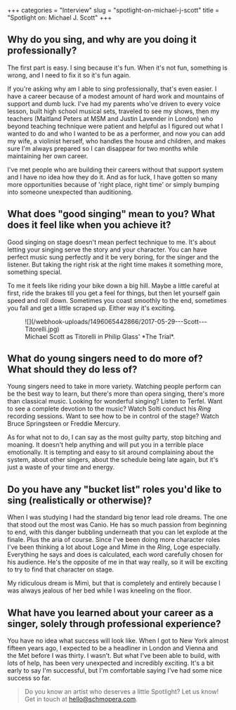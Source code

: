 +++
categories = "Interview"
slug = "spotlight-on-michael-j-scott"
title = "Spotlight on: Michael J. Scott"
+++

## Why do you sing, and why are you doing it professionally?

The first part is easy. I sing because it's fun. When it's not fun, something is wrong, and I need to fix it so it's fun again. 

If you're asking why am I able to sing professionally, that's even easier. I have a career because of a modest amount of hard work and mountains of support and dumb luck. I've had my parents who've driven to every voice lesson, built high school musical sets, traveled to see my shows, then my teachers (Maitland Peters at MSM and Justin Lavender in London) who beyond teaching technique were patient and helpful as I figured out what I wanted to do and who I wanted to be as a performer, and now you can add my wife, a violinist herself, who handles the house and children, and makes sure I'm always prepared so I can disappear for two months while maintaining her own career. 

I've met people who are building their careers without that support system and I have no idea how they do it. And as for luck, I have gotten so many more opportunities because of 'right place, right time' or simply bumping into someone unexpected than auditioning. 

## What does "good singing" mean to you? What does it feel like when you achieve it?

Good singing on stage doesn't mean perfect technique to me. It's about letting your singing serve the story and your character. You can have perfect music sung perfectly and it be very boring, for the singer and the listener. But taking the right risk at the right time makes it something more, something special. 

To me it feels like riding your bike down a big hill. Maybe a little careful at first, ride the brakes till you get a feel for things, but then let yourself gain speed and roll down. Sometimes you coast smoothly to the end, sometimes you fall and get a little scraped up. Either way it's exciting. 

<figure data-type="image">
![](/webhook-uploads/1496065442866/2017-05-29---Scott---Titorelli.jpg)
<figcaption>Michael Scott as Titorelli in Philip Glass' *The Trial*.</figcaption>
</figure>

## What do young singers need to do more of? What should they do less of?

Young singers need to take in more variety. Watching people perform can be the best way to learn, but there's more than opera singing, there's more than classical music. Looking for wonderful singing? Listen to Terfel. Want to see a complete devotion to the music? Watch Solti conduct his *Ring* recording sessions. Want to see how to be in control of the stage? Watch Bruce Springsteen or Freddie Mercury. 

As for what not to do, I can say as the most guilty party, stop bitching and moaning. It doesn't help anything and will put you in a terrible place emotionally. It is tempting and easy to sit around complaining about the system, about other singers, about the schedule being late again, but it's just a waste of your time and energy. 

## Do you have any "bucket list" roles you'd like to sing (realistically or otherwise)?

When I was studying I had the standard big tenor lead role dreams. The one that stood out the most was Canio. He has so much passion from beginning to end, with this danger bubbling underneath that you can let explode at the finale. Plus the aria of course. Since I've been doing more character roles I've been thinking a lot about Loge and Mime in the *Ring*, Loge especially. Everything he says and does is calculated, each word carefully chosen for his audience. He's the opposite of me in that way really, so it will be exciting to try to find that character on stage.

My ridiculous dream is Mimì, but that is completely and entirely because I was always jealous of her bed while I was kneeling on the floor. 

## What have you learned about your career as a singer, solely through professional experience?

You have no idea what success will look like. When I got to New York almost fifteen years ago, I expected to be a headliner in London and Vienna and the Met before I was thirty. I wasn't. But what I've been able to build, with lots of help, has been very unexpected and incredibly exciting. It's a bit early to say I'm successful, but I'm comfortable saying I've had some nice success so far. 

>Do you know an artist who deserves a little Spotlight? Let us know! Get in touch at [hello@schmopera.com](mailto:hello@schmopera.com).
